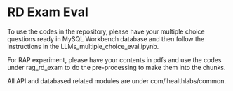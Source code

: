# RD Exam Eval
To use the codes in the repository, please have your multiple choice questions ready in MySQL Workbench database and then follow the instructions in the LLMs_multiple_choice_eval.ipynb. 

For RAP experiment, please have your contents in pdfs and use the codes under rag_rd_exam to do the pre-processing to make them into the chunks. 

All API and databased related modules are under com/ihealthlabs/common. 

